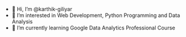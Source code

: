 - 👋 Hi, I’m @karthik-giliyar
- 👀 I’m interested in Web Development, Python Programming and Data Analysis
- 🌱 I’m currently learning Google Data Analytics Professional Course

<!---
karthik-giliyar/karthik-giliyar is a ✨ special ✨ repository because its `README.md` (this file) appears on your GitHub profile.
You can click the Preview link to take a look at your changes.
--->
